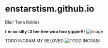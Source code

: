 # enstarstism.github.io
Blair Tena Robles


**i'm so silly :3 tee hee woo hoo yippie!!!**
![image](https://media.tenor.com/nfGbz-qDQPIAAAAM/yippee-blue-emoji.gif)

TODD INGRAM MY BELOVED 
![TODD INGRAM](https://static.wikia.nocookie.net/scottpilgrim/images/2/2d/Todd_ingram.png)
